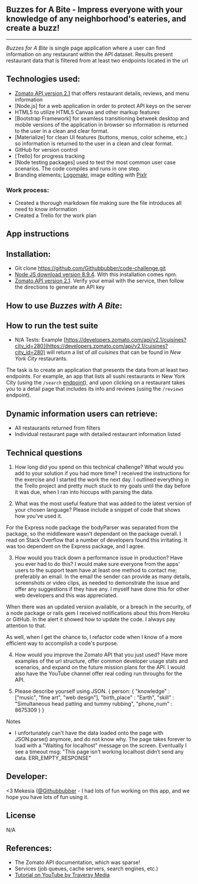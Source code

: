 ## Buzzes for A Bite - Impress everyone with your knowledge of any neighborhood's eateries, and create a buzz!
***
*Buzzes for A Bite* is  single page application where a user can find information on any restaurant within the API dataset. Results present restaurant data that is filtered from at least two endpoints located in the url 

## Technologies used:
- [Zomato API version 2.1](https://developers.zomato.com/api#headline1) that offers restaurant details, reviews, and menu information
- [Node.js] for a web application in order to protect API keys on the server
- HTML5 to utilize HTML5 Canvas and other markup features
- [Bootstrap Framework] for seamless transitioning betweek desktop and mobile versions of the application in browser so information is returned to the user in a clean and clear format.
- [Materialize] for clean UI features (buttons, menus, color scheme, etc.) so information is returned to the user in a clean and clear format. 
- GitHub for version control
- [Trello] for progress tracking
- [Node testing packages] used to test the most common user case scenarios. The code compiles and runs in one step.
- Branding elements; [Logomakr](https://logomakr.com/), image editing with [Pixlr](https://pixlr.com/editor/)

### Work process:
- Created a thorough markdown file making sure the file introduces all need to know information 
- Created a Trello for the work plan

## App instructions
## Installation:
- Git clone https://github.com/Githubbubber/code-challenge.git
- [Node JS download version 8.9.4](https://nodejs.org/en/download/). With this installation comes npm.
- [Zomato API version 2.1](https://developers.zomato.com/api#headline1). Verify your email with the service, then follow the directions to generate an API key

## How to use *Buzzes with A Bite*:

## How to run the test suite
- N/A
Tests:
Example [https://developers.zomato.com/api/v2.1/cuisines?city_id=280](https://developers.zomato.com/api/v2.1/cuisines?city_id=280) will return a list of *all cuisines* that can be found in *New York City* restaurants.

The task is to create an application that presents the data from at least two endpoints. For example, an app that lists all sushi restaurants in New York City (using the `/search` [endpoint](https://developers.zomato.com/api/v2.1/search?entity_id=280&entity_type=city&cuisines=177&sort=cost&order=asc)), and upon clicking on a restaurant takes you to a detail page that includes its info and reviews (using the `/reviews` endpoint). 

## Dynamic information users can retrieve:
- All restaurants returned from filters
- Individual restaurant page with detailed restaurant information listed

## Technical questions
1. How long did you spend on this technical challenge? What would you add to your solution if you had more time?
I received the instructions for the exercise and I started the work the next day. I outlined everything in the Trello project and pretty much stuck to my goals until the day before it was due, when I ran into hiccups with parsing the data.


2. What was the most useful feature that was added to the latest version of your chosen language? Please include a snippet of code that shows how you've used it.

For the Express node package the bodyParser was separated from the package, so the middleware wasn't dependant on the package overall. I read on Stack Overflow that a number of developers found this irritating. It was too dependent on the Express package, and I agree.


3. How would you track down a performance issue in production? Have you ever had to do this?
I would make sure everyone from the apps' users to the support team have at least one method to contact me; preferably an email. In the email the sender can provide as many details, screenshots or video clips, as needed to demonstrate the issue and offer any suggestions if they have any. I myself have done this for other web developers and this was appreciated.

When there was an updated version available, or a breach in the security, of a node package or rails gem I received notifications about this from Heroku or GitHub. In the alert it showed how to update the code. I always pay attention to that.

As well, when I get the chance to, I refactor code when I know of a more efficient way to accomplish a code's purpose.


4. How would you improve the Zomato API that you just used?
Have more examples of the url structure, offer common developer usage stats and scenarios, and expand on the future mission plans for the API. I would also have the YouTube channel offer real coding run throughs for the API.


5. Please describe yourself using JSON.
{
	person: {
				"knowledge" 	: 	["music", "fine art", "web design"],
				"birth_place" 	: 	"Earth",
				"skill" 		: 	"Simultaneous head patting and tummy rubbing",
				"phone_num"		: 	8675309
				}
}


Notes
- I unfortunately can't have the data loaded onto the page with JSON.parse() anymore, and do not know why. The page takes forever to load with a "Waiting for localhost" message on the screen. Eventually I see a timeout msg:
"This page isn’t working
localhost didn’t send any data.
ERR_EMPTY_RESPONSE"


## Developer: 
<3 Mekesia ([@Githubbubber](https://github.com/Githubbubber) - I had lots of fun working on this app, and we hope you have lots of fun using it.

## License
N/A

## References:
- The Zomato API documentation, which was sparse!
- Services (job queues, cache servers, search engines, etc.)
- [Tutorial on YouTube by Traversy Media](https://www.youtube.com/watch?v=nqT8c5OFjEQ)
